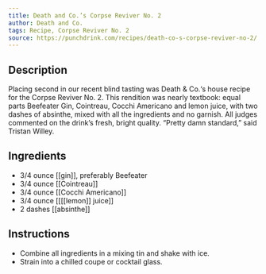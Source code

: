 ```yaml
---
title: Death and Co.’s Corpse Reviver No. 2
author: Death and Co.
tags: Recipe, Corpse Reviver No. 2
source: https://punchdrink.com/recipes/death-co-s-corpse-reviver-no-2/
---
```

## Description
Placing second in our recent blind tasting was Death & Co.‘s house recipe for the Corpse Reviver No. 2. This rendition was nearly textbook: equal parts Beefeater Gin, Cointreau, Cocchi Americano and lemon juice, with two dashes of absinthe, mixed with all the ingredients and no garnish. All judges commented on the drink’s fresh, bright quality. “Pretty damn standard,” said Tristan Willey.
## Ingredients
- 3/4 ounce [[gin]], preferably Beefeater
- 3/4 ounce [[Cointreau]]
- 3/4 ounce [[Cocchi Americano]] 
- 3/4 ounce [[[[lemon]] juice]] 
- 2 dashes [[absinthe]]
## Instructions
- Combine all ingredients in a mixing tin and shake with ice.
- Strain into a chilled coupe or cocktail glass.

